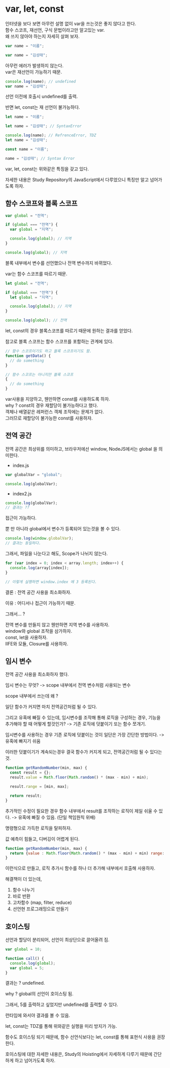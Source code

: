 # var, let, const

인터넷을 보다 보면 아무런 설명 없이 var을 쓰는것은 좋지 않다고 한다.  
함수 스코프, 재선언, 구식 문법이라고만 알고있는 var.  
왜 쓰지 않아야 하는지 자세히 살펴 보자.

```javascript
var name = "이름";

var name = "김성태";
```

아무런 에러가 발생하지 않는다.  
var은 재선언이 가능하기 때문.

```javascript
console.log(name); // undefined
var name = "김성태";
```

선언 이전에 호출시 undefined를 출력.

반면 let, const는 재 선언이 불가능하다.

```javascript
let name = "이름";

let name = "김성태"; // SyntaxError
```

```javascript
console.log(name); // RefrenceError, TDZ
let name = "김성태";
```

```javascript
const name = "이름";

name = "김성태"; // Syntax Error
```

var, let, const는 위와같은 특징을 갖고 있다.

자세한 내용은 Study Repository의 JavaScript에서 다루었으니 특징만 알고 넘어가도록 하자.

## 함수 스코프와 블록 스코프

```javascript
var global = "전역";

if (global === "전역") {
  var global = "지역";

  console.log(global); // 지역
}

console.log(global); // 지역
```

블록 내부에서 변수를 선언했으나 전역 변수까지 바뀌었다.

var는 함수 스코프를 따르기 때문.

```javascript
let global = "전역";

if (global === "전역") {
  let global = "지역";

  console.log(global); // 지역
}

console.log(global); // 전역
```

let, const의 경우 블록스코프를 따르기 때문에 원하는 결과를 얻었다.

참고로 블록 스코프는 함수 스코프를 포함하는 관계에 있다.

```javascript
// 함수 스코프이기도 하고 블록 스코프이기도 함.
function getData() {
  // do something
}

// 함수 스코프는 아니지만 블록 스코프
{
  // do something
}
```

var사용을 지양하고, 웬만하면 const를 사용하도록 하자.  
why ? const의 경우 재할당이 불가능하다고 했다.  
객체나 배열같은 레퍼런스 객체 조작에는 문제가 없다.  
그러므로 재할당이 불가능한 const를 사용하자.

## 전역 공간

전역 공간은 최상위를 의미하고, 브라우저에선 window, NodeJS에서는 global 을 의미한다.

- index.js

```javascript
var globalVar = "global";

console.log(globalVar);
```

- index2.js

```javascript
console.log(globalVar);
// 결과는 ??
```

접근이 가능하다.

뿐 만 아니라 global에서 변수가 등록되어 있는것을 볼 수 있다.

```javascript
console.log(window.globalVar);
// 결과는 동일하다.
```

그래서, 파일을 나눈다고 해도, Scope가 나뉘지 않는다.

```javascript
for (var index = 0; index < array.length; index++) {
  console.log(array[index]);
}

// 이렇게 실행하면 window.index 에 3 등록된다.
```

결론 : 전역 공간 사용을 최소화하자.

이유 : 어디서나 접근이 가능하기 때문.

그래서... ?

전역 변수를 만들지 않고 웬만하면 지역 변수를 사용하자.  
window와 global 조작을 삼가하자.  
const, let을 사용하자.  
IIFE와 모듈, Closure를 사용하자.

## 임시 변수

전역 공간 사용을 최소화하자 했다.

임시 변수는 무엇? -> scope 내부에서 전역 변수처럼 사용되는 변수

scope 내부에서 쓰는데 왜 ?

일단 함수가 커지면 마치 전역공간처럼 될 수 있다.

그리고 유혹에 빠질 수 있는데, 임시변수를 조작해 통해 로직을 구성하는 경우, 기능을 추가해야 할 때 어떻게 할것인가? -> 기존 로직에 덧붙이기 또는 함수 쪼개기.

임시변수를 사용하는 경우 기존 로직에 덧붙이는 것이 일단은 가장 간단한 방법이다. -> 유혹에 빠지기 쉬움

이러한 덧붙이기가 계속되는경우 결국 함수가 커지게 되고, 전역공간처럼 될 수 있다는 것.

```javascript
function getRandomNumber(min, max) {
  const result = {};
  result.value = Math.floor(Math.random() * (max - min) + min);

  result.range = [min, max];

  return result;
}
```

추가적인 수정이 필요한 경우 함수 내부에서 result를 조작하는 로직이 제일 쉬울 수 있다. -> 유혹에 빠질 수 있음. (단일 책임원칙 위배)

명령형으로 가득한 로직을 탈피하자.

값 예측이 힘들고, 디버깅이 어렵게 된다.

```javascript
function getRandomNumber(min, max) {
  return {value : Math.floor(Math.random() * (max - min) + min) range: [min, max]};
}
```

이런식으로 만들고, 로직 추가시 함수를 하나 더 추가해 내부에서 호출해 사용하자.

해결책이 더 있는데,

1. 함수 나누기
2. 바로 반환
3. 고차함수 (map, filter, reduce)
4. 선언현 프로그래밍으로 만들기

## 호이스팅

선언과 할당이 분리되어, 선언이 최상단으로 끌어올려 짐.

```javascript
var global = 10;

function call() {
  console.log(global);
  var global = 5;
}
```

결과는 ? undefined.

why ? global의 선언이 호이스팅 됨.

그래서, 5를 출력하고 싶었지만 undefined를 출력할 수 있다.

런타임에 와서야 결과를 볼 수 있음.

let, const는 TDZ를 통해 위와같은 실행을 미리 방지가 가능.

함수도 호이스팅 되기 때문에, 함수 선언식보다는 let, const를 통해 표현식 사용을 권장한다.

호이스팅에 대한 자세한 내용은, Study의 Hoisting에서 자세하게 다루기 때문에 간단하게 하고 넘어가도록 하자.
